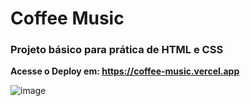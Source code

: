 <h1> Coffee Music </h1>

<h3> Projeto básico para prática de HTML e CSS </h3>

<b> Acesse o Deploy em: https://coffee-music.vercel.app </b>

![image](https://github.com/mscirl/Coffee-Music/assets/143663252/aa732b57-385c-4132-b503-8898d1009b68)
